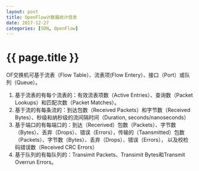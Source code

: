 ```yaml
---
layout: post
title: OpenFlow计数器统计信息
date: 2017-12-27
categories: [SDN, OpenFlow]
---
```

# {{ page.title }}

OF交换机可基于流表（Flow Table）、流表项(Flow Entery）、接口（Port）或队列（Queue）。
1. 基于流表的有每个流表的：有效流表项数（Active Entries）、查询数（Packet Lookups）和匹配次数（Packet Matches）。
1. 基于流的有每条流的：到达包数（Received Packets）和字节数（Received Bytes）、秒级和纳秒级的流间隔时间（Duration, seconds/nanoseconds）
1. 基于端口的有每端口的：到达（Recerived）包数（Packets）、字节数（Bytes）、丢弃（Drops）、错误（Errors），传输的（Taansmitted）包数（Packets）、字节数（Bytes）、丢弃（Drops）、错误（Errors），
以及校检码错误数（Received CRC Errors）
1. 基于队列的有每队列的：Transimit Packets、Transimit Bytes和Transmit Overrun Errors。
